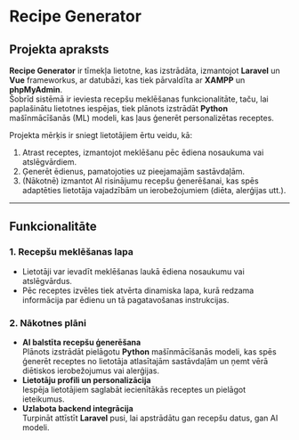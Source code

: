 # Recipe Generator

## Projekta apraksts
**Recipe Generator** ir tīmekļa lietotne, kas izstrādāta, izmantojot **Laravel** un **Vue** frameworkus, ar datubāzi, kas tiek pārvaldīta ar **XAMPP** un **phpMyAdmin**.  
Šobrīd sistēmā ir ieviesta recepšu meklēšanas funkcionalitāte, taču, lai paplašinātu lietotnes iespējas, tiek plānots izstrādāt **Python** mašīnmācīšanās (ML) modeli, kas ļaus ģenerēt personalizētas receptes.

Projekta mērķis ir sniegt lietotājiem ērtu veidu, kā:
1. Atrast receptes, izmantojot meklēšanu pēc ēdiena nosaukuma vai atslēgvārdiem.  
2. Ģenerēt ēdienus, pamatojoties uz pieejamajām sastāvdaļām.  
3. (Nākotnē) izmantot AI risinājumu recepšu ģenerēšanai, kas spēs adaptēties lietotāja vajadzībām un ierobežojumiem (diēta, alerģijas utt.).

---

## Funkcionalitāte

### 1. Recepšu meklēšanas lapa
- Lietotāji var ievadīt meklēšanas laukā ēdiena nosaukumu vai atslēgvārdus.  
- Pēc receptes izvēles tiek atvērta dinamiska lapa, kurā redzama informācija par ēdienu un tā pagatavošanas instrukcijas.

### 2. Nākotnes plāni
- **AI balstīta recepšu ģenerēšana**  
  Plānots izstrādāt pielāgotu **Python** mašīnmācīšanās modeli, kas spēs ģenerēt receptes no lietotāja atlasītajām sastāvdaļām un ņemt vērā diētiskos ierobežojumus vai alerģijas.
- **Lietotāju profili un personalizācija**  
  Iespēja lietotājiem saglabāt iecienītākās receptes un pielāgot ieteikumus.
- **Uzlabota backend integrācija**  
  Turpināt attīstīt **Laravel** pusi, lai apstrādātu gan recepšu datus, gan AI modeli.
